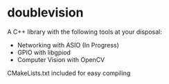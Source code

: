 # doublevision

A C++ library with the following tools at your disposal:

- Networking with ASIO (In Progress)
- GPIO with libgpiod
- Computer Vision with OpenCV

CMakeLists.txt included for easy compiling

